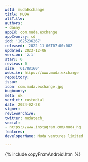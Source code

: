 ```yaml
---
wsId: mudaExchange
title: MUDA
altTitle: 
authors:
- danny 
appId: com.muda.exchange
appCountry: cd
idd: '1625286267'
released: '2022-11-06T07:00:00Z'
updated: 2023-12-06
version: '2.1'
stars: 0
reviews: 0
size: '61788160'
website: https://www.muda.exchange
repository: 
issue: 
icon: com.muda.exchange.jpg
bugbounty: 
meta: ok
verdict: custodial
date: 2024-02-28
signer: 
reviewArchive: 
twitter: mudatech_
social:
- https://www.instagram.com/muda_hq 
features: 
developerName: Muda ventures limited

---
```


{% include copyFromAndroid.html %}
